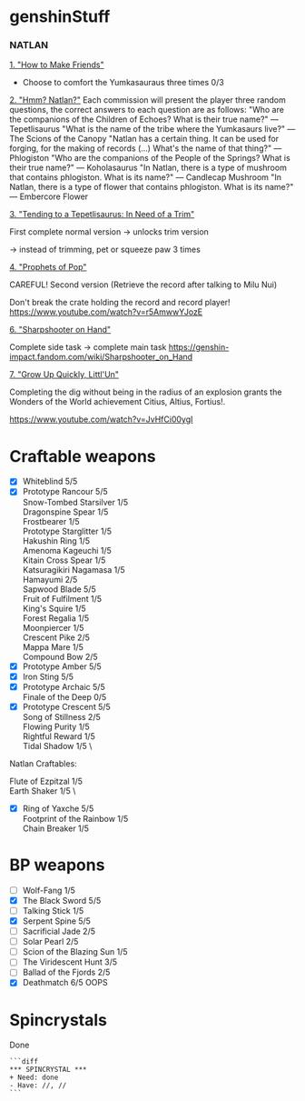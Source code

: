  # genshinStuff </h1>

<h3>NATLAN</h3>

<ins>1. "How to Make Friends"</ins>

- Choose to comfort the Yumkasauraus three times 0/3

<ins>2. "Hmm? Natlan?"</ins>
Each commission will present the player three random questions, the correct answers to each question are as follows:
"Who are the companions of the Children of Echoes? What is their true name?" — Tepetlisaurus
"What is the name of the tribe where the Yumkasaurs live?" — The Scions of the Canopy
"Natlan has a certain thing. It can be used for forging, for the making of records (...) What's the name of that thing?" — Phlogiston
"Who are the companions of the People of the Springs? What is their true name?" — Koholasaurus
"In Natlan, there is a type of mushroom that contains phlogiston. What is its name?" — Candlecap Mushroom
"In Natlan, there is a type of flower that contains phlogiston. What is its name?" — Embercore Flower

<ins>3. "Tending to a Tepetlisaurus: In Need of a Trim"</ins>

First complete normal version -> unlocks trim version 

-> instead of trimming, pet or squeeze paw 3 times

<ins>4. "Prophets of Pop"</ins>

CAREFUL! Second version 
(Retrieve the record after talking to Milu Nui)

Don't break the crate holding the record and record player!
https://www.youtube.com/watch?v=r5AmwwYJozE

<ins>6. "Sharpshooter on Hand"</ins>

Complete side task -> complete main task
https://genshin-impact.fandom.com/wiki/Sharpshooter_on_Hand

<ins>7. "Grow Up Quickly, Littl'Un"</ins>

Completing the dig without being in the radius of an explosion grants the Wonders of the World achievement Citius, Altius, Fortius!.

https://www.youtube.com/watch?v=JvHfCi00ygI

# Craftable weapons </h1>

- [x] Whiteblind 5/5 
- [x] Prototype Rancour 5/5 \
Snow-Tombed Starsilver 1/5 \
Dragonspine Spear 1/5 \
Frostbearer 1/5 \
Prototype Starglitter 1/5 \
Hakushin Ring 1/5 \
Amenoma Kageuchi 1/5 \
Kitain Cross Spear 1/5 \
Katsuragikiri Nagamasa 1/5 \
Hamayumi 2/5 \
Sapwood Blade 5/5 \
Fruit of Fulfilment 1/5 \
King's Squire 1/5 \
Forest Regalia 1/5 \
Moonpiercer 1/5 \
Crescent Pike 2/5 \
Mappa Mare 1/5 \
Compound Bow 2/5 
- [x] Prototype Amber 5/5 
- [x] Iron Sting 5/5 
- [x] Prototype Archaic 5/5 \
Finale of the Deep 0/5 
- [x] Prototype Crescent 5/5 \
Song of Stillness 2/5 \
Flowing Purity 1/5 \
Rightful Reward 1/5 \
Tidal Shadow 1/5 \

Natlan Craftables:

Flute of Ezpitzal 1/5 \
Earth Shaker 1/5 \
- [x] Ring of Yaxche 5/5 \
Footprint of the Rainbow 1/5 \
Chain Breaker 1/5 

# BP weapons </h1>

- [ ] Wolf-Fang 1/5
- [x] The Black Sword 5/5 
- [ ] Talking Stick 1/5
- [x] Serpent Spine 5/5 
- [ ] Sacrificial Jade 2/5
- [ ] Solar Pearl 2/5 
- [ ] Scion of the Blazing Sun 1/5
- [ ] The Viridescent Hunt 3/5 
- [ ] Ballad of the Fjords 2/5
- [x] Deathmatch 6/5 OOPS

# Spincrystals </h1>

Done

~~~
```diff
*** SPINCRYSTAL ***
+ Need: done
- Have: //, //
```
~~~